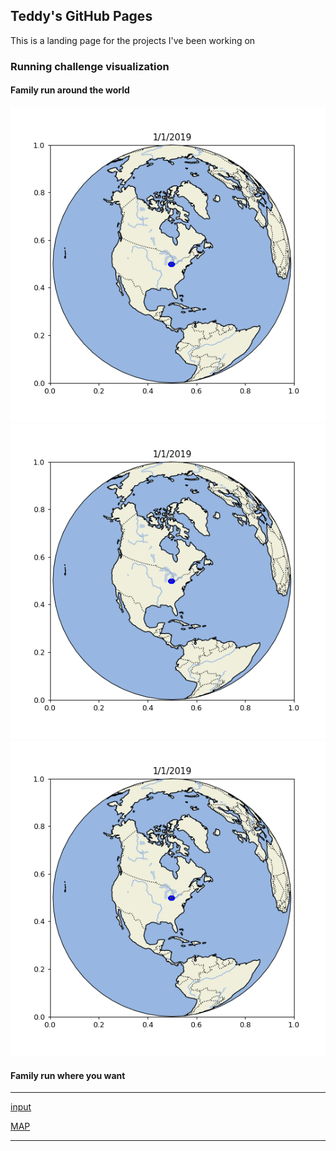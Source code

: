 ## Teddy's GitHub Pages

This is a landing page for the projects I've been working on

### Running challenge visualization
#### Family run around the world
![rungif](https://github.com/tdeyster/fun_projects/blob/aa54ee258484cef8f1902153654c7430096d2588/run_around_the_world/run_slow.gif)
![rawlink](https://raw.githubusercontent.com/tdeyster/fun_projects/aa54ee258484cef8f1902153654c7430096d2588/run_around_the_world/run_slow.gif)
<img src="https://github.com/tdeyster/fun_projects/blob/aa54ee258484cef8f1902153654c7430096d2588/run_around_the_world/run_slow.gif" alt="rungif" />

#### Family run where you want
---
[input](https://docs.google.com/spreadsheets/d/1zUNnt4nbvUa2erNJQ0dZ4SyDu0VtDupyh6j7NLRBETA/edit?usp=sharing)

[MAP](https://www.google.com/maps/d/u/2/embed?mid=18tsghISTK9WOjYqDmI-UHgpZthieLF0_)
   
---
